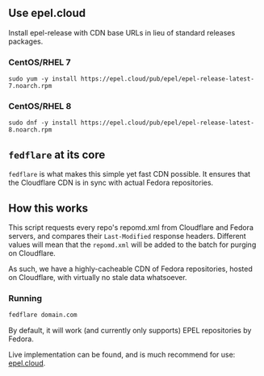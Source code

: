 ## Use epel.cloud

Install epel-release with CDN base URLs in lieu of standard releases packages.

### CentOS/RHEL 7

    sudo yum -y install https://epel.cloud/pub/epel/epel-release-latest-7.noarch.rpm

### CentOS/RHEL 8

    sudo dnf -y install https://epel.cloud/pub/epel/epel-release-latest-8.noarch.rpm

## `fedflare` at its core

`fedflare` is what makes this simple yet fast CDN possible. It ensures that the Cloudflare CDN is
in sync with actual Fedora repositories.

## How this works

This script requests every repo's repomd.xml from Cloudflare and Fedora servers, and compares their 
`Last-Modified` response headers. 
Different values will mean that the `repomd.xml` will be added to the batch for
purging on Cloudflare.

As such, we have a highly-cacheable CDN of Fedora repositories, hosted on Cloudflare, with virtually
no stale data whatsoever.

### Running

```bash
fedflare domain.com
```

By default, it will work (and currently only supports) EPEL repositories by Fedora.

Live implementation can be found, and is much recommend for use: [epel.cloud](https://www.getpagespeed.com/server-setup/nginx/epel-powered-by-cloudflare-cdn-fix-your-sanity).
